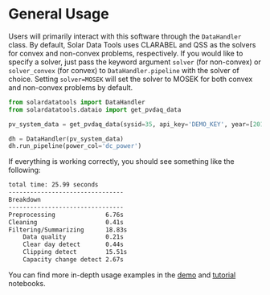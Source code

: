 # General Usage

Users will primarily interact with this software through the `DataHandler` class. By default, Solar Data 
Tools uses CLARABEL and QSS as the solvers for convex and non-convex problems, respectively. If you would like 
to specify a solver, just pass the keyword argument `solver` (for non-convex) or `solver_convex` (for convex) 
to `DataHandler.pipeline` with the solver of choice. Setting `solver=MOSEK` will set the solver to MOSEK for both
convex and non-convex problems by default.

```python
from solardatatools import DataHandler
from solardatatools.dataio import get_pvdaq_data

pv_system_data = get_pvdaq_data(sysid=35, api_key='DEMO_KEY', year=[2011, 2012, 2013])

dh = DataHandler(pv_system_data)
dh.run_pipeline(power_col='dc_power')
```

If everything is working correctly, you should see something like the following:

```bash
total time: 25.99 seconds
--------------------------------
Breakdown
--------------------------------
Preprocessing              6.76s
Cleaning                   0.41s
Filtering/Summarizing      18.83s
    Data quality           0.21s
    Clear day detect       0.44s
    Clipping detect        15.51s
    Capacity change detect 2.67s
```

You can find more in-depth usage examples in the [demo](./notebooks/demo_default.ipynb) and [tutorial](./notebooks/tutorial.ipynb) notebooks.